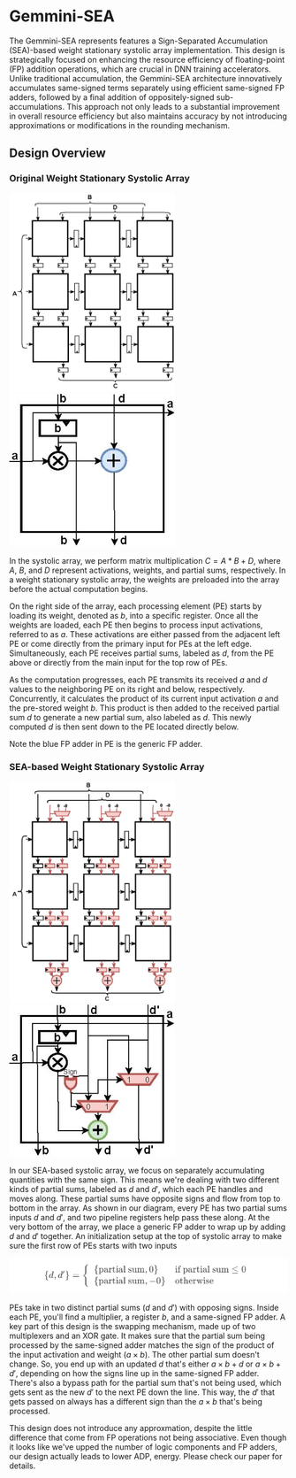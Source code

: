 # Gemmini-SEA
The Gemmini-SEA represents features a Sign-Separated Accumulation (SEA)-based weight stationary systolic array implementation. This design is strategically focused on enhancing the resource efficiency of floating-point (FP) addition operations, which are crucial in DNN training accelerators. Unlike traditional accumulation, the Gemmini-SEA architecture innovatively accumulates same-signed terms separately using efficient same-signed FP adders, followed by a final addition of oppositely-signed sub-accumulations. This approach not only leads to a substantial improvement in overall resource efficiency but also maintains accuracy by not introducing approximations or modifications in the rounding mechanism.

## Design Overview


### Original Weight Stationary Systolic Array
<p float="left">
  <img src="img/originalos.jpg" alt="Alt text for image 1" width="300" />
  <img src="img/originalwspe.jpg" alt="Alt text for image 2" width="300" /> 
</p>

In the systolic array, we perform matrix multiplication $C = A*B + D$, where $A$, $B$, and $D$ represent activations, weights, and partial sums, respectively. In a weight stationary systolic array, the weights are preloaded into the array before the actual computation begins.

On the right side of the array, each processing element (PE) starts by loading its weight, denoted as $b$, into a specific register. Once all the weights are loaded, each PE then begins to process input activations, referred to as $a$. These activations are either passed from the adjacent left PE or come directly from the primary input for PEs at the left edge. Simultaneously, each PE receives partial sums, labeled as $d$, from the PE above or directly from the main input for the top row of PEs.

As the computation progresses, each PE transmits its received $a$ and $d$ values to the neighboring PE on its right and below, respectively. Concurrently, it calculates the product of its current input activation $a$ and the pre-stored weight $b$. This product is then added to the received partial sum $d$ to generate a new partial sum, also labeled as $d$. This newly computed $d$ is then sent down to the PE located directly below.

Note the blue FP adder in PE is the generic FP adder.

### SEA-based Weight Stationary Systolic Array

<p float="left">
  <img src="img/proposedws.jpg" alt="Alt text for image 1" width="300" />
  <img src="img/proposedwspe.jpg" alt="Alt text for image 2" width="300" /> 
</p>

In our SEA-based systolic array, we focus on separately accumulating quantities with the same sign. This means we're dealing with two different kinds of partial sums, labeled as $d$ and $d'$, which each PE handles and moves along. These partial sums have opposite signs and flow from top to bottom in the array. As shown in our diagram, every PE has two partial sums inputs $d$ and $d'$, and two pipeline registers help pass these along. At the very bottom of the array, we place a generic FP adder to wrap up by adding $d$ and $d'$ together. An initialization setup at the top of systolic array to make sure the first row of PEs starts with two inputs 

<p float="left">
  <img src="img/equation_ws.png" alt="Alt text for image 3" />

</p>

PEs take in two distinct partial sums ($d$ and $d'$) with opposing signs. Inside each PE, you'll find a multiplier, a register $b$, and a same-signed FP adder. A key part of this design is the swapping mechanism, made up of two multiplexers and an XOR gate. It makes sure that the partial sum being processed by the same-signed adder matches the sign of the product of the input activation and weight ($a × b$). The other partial sum doesn't change. So, you end up with an updated $d$ that's either $a × b + d$ or $a × b + d'$, depending on how the signs line up in the same-signed FP adder. There's also a bypass path for the partial sum that's not being used, which gets sent as the new $d'$ to the next PE down the line. This way, the $d'$ that gets passed on always has a different sign than the $a × b$ that's being processed.

This design does not introduce any approxmation, despite the little difference that come from FP operations not being associative. Even though it looks like we've upped the number of logic components and FP adders, our design actually leads to lower ADP, energy. Please check our paper for details.
